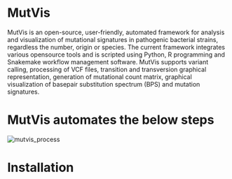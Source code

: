 # MutVis

MutVis is an open-source, user-friendly, automated framework for analysis and visualization of mutational signatures in pathogenic bacterial strains, regardless the number, origin or species. 
The current framework integrates various opensource tools and is scripted using Python, R programming and Snakemake workflow management software. 
MutVis supports variant calling, processing of VCF files, transition and transversion graphical representation, generation of mutational count matrix, graphical visualization of basepair substitution spectrum (BPS) and mutation signatures.





# MutVis automates the below steps

![mutvis_process](https://user-images.githubusercontent.com/53608357/99533707-53260580-29cc-11eb-8296-ece9ace7e94e.png)





# Installation












